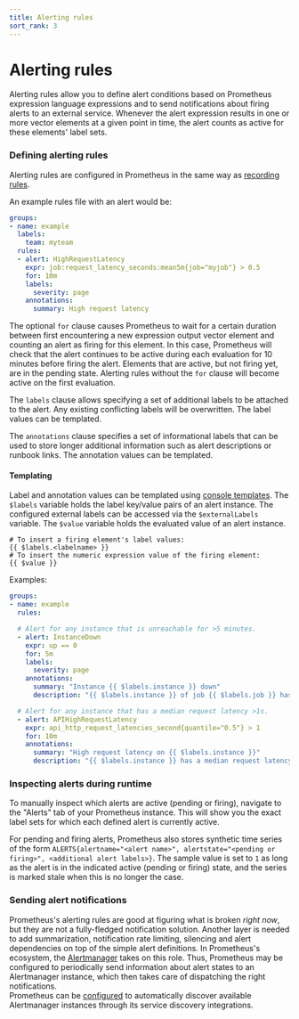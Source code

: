 ```yaml
---
title: Alerting rules
sort_rank: 3
---
```


# Alerting rules

Alerting rules allow you to define alert conditions based on Prometheus
expression language expressions and to send notifications about firing alerts
to an external service. Whenever the alert expression results in one or more
vector elements at a given point in time, the alert counts as active for these
elements' label sets.

### Defining alerting rules

Alerting rules are configured in Prometheus in the same way as [recording
rules](recording_rules.md).

An example rules file with an alert would be:

```yaml
groups:
- name: example
  labels:
    team: myteam
  rules:
  - alert: HighRequestLatency
    expr: job:request_latency_seconds:mean5m{job="myjob"} > 0.5
    for: 10m
    labels:
      severity: page
    annotations:
      summary: High request latency
```

The optional `for` clause causes Prometheus to wait for a certain duration
between first encountering a new expression output vector element and counting
an alert as firing for this element. In this case, Prometheus will check that
the alert continues to be active during each evaluation for 10 minutes before
firing the alert. Elements that are active, but not firing yet, are in the pending state.
Alerting rules without the `for` clause will become active on the first evaluation.

The `labels` clause allows specifying a set of additional labels to be attached
to the alert. Any existing conflicting labels will be overwritten. The label
values can be templated.

The `annotations` clause specifies a set of informational labels that can be used to store longer additional information such as alert descriptions or runbook links. The annotation values can be templated.

#### Templating

Label and annotation values can be templated using [console
templates](https://prometheus.io/docs/visualization/consoles).  The `$labels`
variable holds the label key/value pairs of an alert instance. The configured
external labels can be accessed via the `$externalLabels` variable. The
`$value` variable holds the evaluated value of an alert instance.

    # To insert a firing element's label values:
    {{ $labels.<labelname> }}
    # To insert the numeric expression value of the firing element:
    {{ $value }}

Examples:

```yaml
groups:
- name: example
  rules:

  # Alert for any instance that is unreachable for >5 minutes.
  - alert: InstanceDown
    expr: up == 0
    for: 5m
    labels:
      severity: page
    annotations:
      summary: "Instance {{ $labels.instance }} down"
      description: "{{ $labels.instance }} of job {{ $labels.job }} has been down for more than 5 minutes."

  # Alert for any instance that has a median request latency >1s.
  - alert: APIHighRequestLatency
    expr: api_http_request_latencies_second{quantile="0.5"} > 1
    for: 10m
    annotations:
      summary: "High request latency on {{ $labels.instance }}"
      description: "{{ $labels.instance }} has a median request latency above 1s (current value: {{ $value }}s)"
```

### Inspecting alerts during runtime

To manually inspect which alerts are active (pending or firing), navigate to
the "Alerts" tab of your Prometheus instance. This will show you the exact
label sets for which each defined alert is currently active.

For pending and firing alerts, Prometheus also stores synthetic time series of
the form `ALERTS{alertname="<alert name>", alertstate="<pending or firing>", <additional alert labels>}`.
The sample value is set to `1` as long as the alert is in the indicated active
(pending or firing) state, and the series is marked stale when this is no
longer the case.

### Sending alert notifications

Prometheus's alerting rules are good at figuring what is broken *right now*, but
they are not a fully-fledged notification solution. Another layer is needed to
add summarization, notification rate limiting, silencing and alert dependencies
on top of the simple alert definitions. In Prometheus's ecosystem, the
[Alertmanager](https://prometheus.io/docs/alerting/alertmanager/) takes on this
role. Thus, Prometheus may be configured to periodically send information about
alert states to an Alertmanager instance, which then takes care of dispatching
the right notifications.  
Prometheus can be [configured](configuration.md) to automatically discover available
Alertmanager instances through its service discovery integrations.
